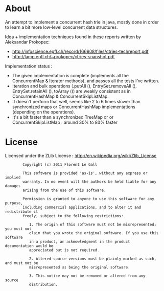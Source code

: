 # About 
An attempt to implement a concurrent hash trie in java, mostly done in order to learn a bit more low-level concurrent data structures.

Idea + implementation techniques found in these reports written by Aleksandar Prokopec:

* http://infoscience.epfl.ch/record/166908/files/ctries-techreport.pdf
* http://lamp.epfl.ch/~prokopec/ctries-snapshot.pdf

Implementation status : 

* The given implementation is complete (implements all the ConcurrentMap & Iterator methods), and passes all the tests I've written.
* Iteration and bulk operations (.putAll (), EntrySet.removeAll (), EntrySet.retainAll (), toArray ()) are weakly consistent as in ConcurrentHashMap & ConcurrentSkipListMap.
* It doesn't perform that well, seems like 2 to 6 times slower than synchronized maps or ConcurrentHashMap implementations (depending on the operations). 
* It's a bit faster than a synchronized TreeMap or or ConcurrentSkipListMap : around 30% to 80% faster

# License
Licensed under the ZLib License :
http://en.wikipedia.org/wiki/Zlib_License

			Copyright (c) 2011 Florent Le Gall
			
			This software is provided 'as-is', without any express or implied
			warranty. In no event will the authors be held liable for any damages
			arising from the use of this software.
			
			Permission is granted to anyone to use this software for any purpose,
			including commercial applications, and to alter it and redistribute it
			freely, subject to the following restrictions:
			
			   1. The origin of this software must not be misrepresented; you must not
			   claim that you wrote the original software. If you use this software
			   in a product, an acknowledgment in the product documentation would be
			   appreciated but is not required.
			
			   2. Altered source versions must be plainly marked as such, and must not be
			   misrepresented as being the original software.
			
			   3. This notice may not be removed or altered from any source
			   distribution.
